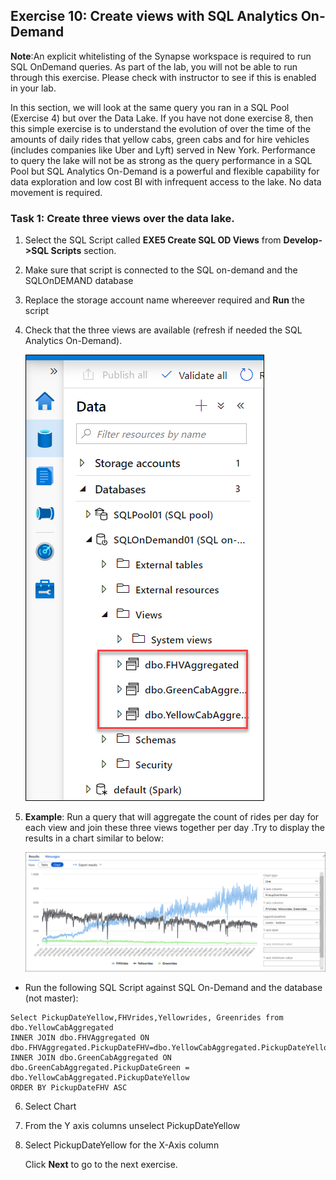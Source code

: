 ## Exercise 10: Create views with SQL Analytics On-Demand 

**Note**:An explicit whitelisting of the Synapse workspace is required to run SQL OnDemand queries. As part of the lab, you will not be able to run through this exercise. Please check with instructor to see if this is enabled in your lab.

In this section, we will look at the same query you ran in a SQL Pool (Exercise 4) but over the Data Lake. If you have not done exercise 8, then this simple exercise is to understand the evolution of over the time of the amounts of daily rides that yellow cabs, green cabs and for hire vehicles (includes companies like Uber and Lyft) served in New York. Performance to query the lake will not be as strong as the query performance in a SQL Pool but SQL Analytics On-Demand is a powerful and flexible capability for data exploration and low cost BI with infrequent access to the lake. No data movement is required.

### Task 1: Create three views over the data lake.
 
1. Select the SQL Script called **EXE5 Create SQL OD Views** from **Develop->SQL Scripts** section.
2. Make sure that script is connected to the SQL on-demand and the SQLOnDEMAND database
3. Replace the storage account name whereever required and  **Run** the script
4. Check that the three views are available (refresh if needed the SQL Analytics On-Demand).

   ![views](images/084.png)

5. **Example**: Run a query that will aggregate the count of rides per day for each view and join these three views together per day .Try to display the results in a chart similar to below:

   ![views Example](images/76.png)

 - Run the following SQL Script against SQL On-Demand and the database (not master):
  
  ```
  Select PickupDateYellow,FHVrides,Yellowrides, Greenrides from dbo.YellowCabAggregated
  INNER JOIN dbo.FHVAggregated ON dbo.FHVAggregated.PickupDateFHV=dbo.YellowCabAggregated.PickupDateYellow
  INNER JOIN dbo.GreenCabAggregated ON dbo.GreenCabAggregated.PickupDateGreen = dbo.YellowCabAggregated.PickupDateYellow
  ORDER BY PickupDateFHV ASC
  ```

6. Select Chart

7. From the Y axis columns unselect PickupDateYellow

8. Select PickupDateYellow for the X-Axis column

   Click **Next** to go to the next exercise.
